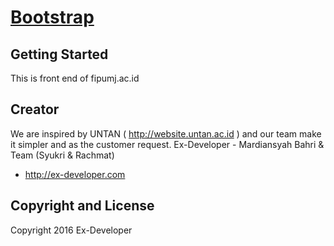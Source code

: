 # [Bootstrap](http://getbootstrap.com)

## Getting Started

This is front end of fipumj.ac.id

## Creator

We are inspired by UNTAN ( http://website.untan.ac.id ) and our team make it simpler and as the customer request.
Ex-Developer - Mardiansyah Bahri & Team (Syukri & Rachmat)

* http://ex-developer.com


## Copyright and License

Copyright 2016 Ex-Developer